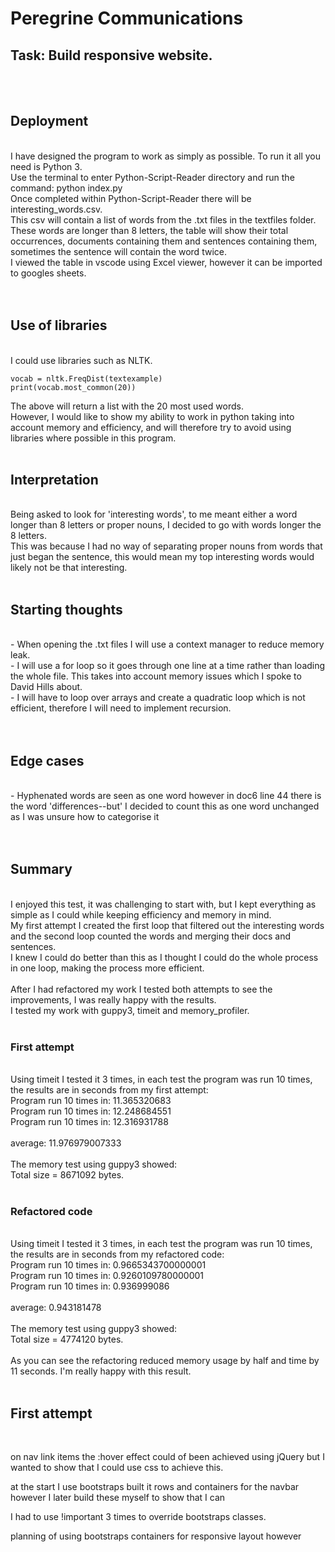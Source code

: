 <h1>Peregrine Communications</h1>
<h2>Task: Build responsive website.</h2>
<br/>
<br/>
<h2>Deployment</h2>
<br/>
I have designed the program to work as simply as possible. To run it all you need is Python 3.<br/>
Use the terminal to enter Python-Script-Reader directory and run the command: python index.py<br/>
Once completed within Python-Script-Reader there will be interesting_words.csv.<br/>
This csv will contain a list of words from the .txt files in the textfiles folder. <br/>
These words are longer than 8 letters, the table will show their total occurrences, documents containing them and sentences containing them, sometimes the sentence will contain the word twice.<br/>
I viewed the table in vscode using Excel viewer, however it can be imported to googles sheets.<br/>
<br/>
<br/>
<h2>Use of libraries</h2>
<br/>
I could use libraries such as NLTK.
 
```
vocab = nltk.FreqDist(textexample)
print(vocab.most_common(20))
```
 
The above will return a list with the 20 most used words. <br/>
However, I would like to show my ability to work in python taking into account memory and efficiency, and will therefore try to avoid using libraries where possible in this program.
<br/>
<br/>
<h2>Interpretation</h2>
<br/>
Being asked to look for 'interesting words', to me meant either a word longer than 8 letters or proper nouns, I decided to go with words longer the 8 letters. <br/>This was because I had no way of separating proper nouns from words that just began the sentence, this would mean my top interesting words would likely not be that interesting.
<br/>
<br/>
<h2>Starting thoughts</h2>
<br/>
- When opening the .txt files I will use a context manager to reduce memory leak.<br/>
- I will use a for loop so it goes through one line at a time rather than loading the whole file. This takes into account memory issues which I spoke to David Hills about.<br/>
- I will have to loop over arrays and create a quadratic loop which is not efficient, therefore I will need to implement recursion.<br/>
<br/>
<br/>
<h2>Edge cases</h2>
<br/>
- Hyphenated words are seen as one word however in doc6 line 44 there is the word 'differences--but' I decided to count this as one word unchanged as I was unsure how to categorise it<br/>
<br/>
<br/>
<h2>Summary</h2>
<br/>
I enjoyed this test, it was challenging to start with, but I kept everything as simple as I could while keeping efficiency and memory in mind.<br/>
My first attempt I created the first loop that filtered out the interesting words and the second loop counted the words and merging their docs and sentences.<br/>
I knew I could do better than this as I thought I could do the whole process in one loop, making the process more efficient.<br/>
<br/>
After I had refactored my work I tested both attempts to see the improvements, I was really happy with the results.<br/>
I tested my work with guppy3, timeit and memory_profiler.<br/>
<br/>
<h3>First attempt</h3>
<br/>
Using timeit I tested it 3 times, in each test the program was run 10 times, the results are in seconds from my first attempt:<br/>
Program run 10 times in: 11.365320683<br/>
Program run 10 times in: 12.248684551<br/>
Program run 10 times in: 12.316931788<br/>
<br/>
average: 11.976979007333<br/>
<br/>
The memory test using guppy3 showed:<br/>
Total size = 8671092 bytes.<br/>
<br/>
<h3>Refactored code</h3>
<br/>
Using timeit I tested it 3 times, in each test the program was run 10 times, the results are in seconds from my refactored code:<br/>
Program run 10 times in: 0.9665343700000001<br/>
Program run 10 times in: 0.9260109780000001<br/>
Program run 10 times in: 0.936999086<br/>
<br/>
average: 0.943181478<br/>
<br/>
The memory test using guppy3 showed:<br/>
Total size = 4774120 bytes.<br/>
<br/>
As you can see the refactoring reduced memory usage by half and time by 11 seconds. I'm really happy with this result.
<br/>
<br/>
<h2>First attempt</h2>
<br/>

on nav link items the :hover effect could of been achieved using jQuery but I wanted to show that I could use css to achieve this.

at the start I use bootstraps built it rows and containers for the navbar however I later build these myself to show that I can

I had to use !important 3 times to override bootstraps classes.

planning of using bootstraps containers for responsive layout however
